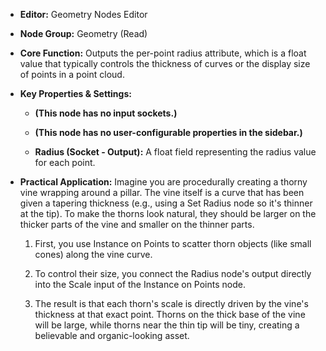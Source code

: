 - **Editor:** Geometry Nodes Editor
    
- **Node Group:** Geometry (Read)
    
- **Core Function:** Outputs the per-point radius attribute, which is a float value that typically controls the thickness of curves or the display size of points in a point cloud.
    
- **Key Properties & Settings:**
    
    - **(This node has no input sockets.)**
        
    - **(This node has no user-configurable properties in the sidebar.)**
        
    - **Radius (Socket - Output):** A float field representing the radius value for each point.
        
- **Practical Application:** Imagine you are procedurally creating a thorny vine wrapping around a pillar. The vine itself is a curve that has been given a tapering thickness (e.g., using a Set Radius node so it's thinner at the tip). To make the thorns look natural, they should be larger on the thicker parts of the vine and smaller on the thinner parts.
    
    1. First, you use Instance on Points to scatter thorn objects (like small cones) along the vine curve.
        
    2. To control their size, you connect the Radius node's output directly into the Scale input of the Instance on Points node.
        
    3. The result is that each thorn's scale is directly driven by the vine's thickness at that exact point. Thorns on the thick base of the vine will be large, while thorns near the thin tip will be tiny, creating a believable and organic-looking asset.